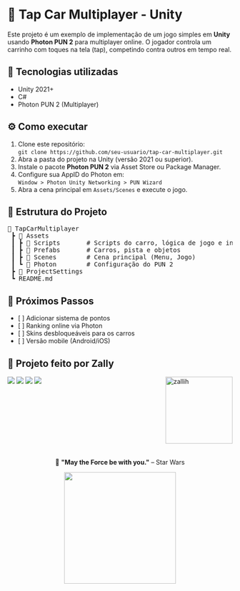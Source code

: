 <h1>🚗 Tap Car Multiplayer - Unity</h1>

<p>Este projeto é um exemplo de implementação de um jogo simples em <strong>Unity</strong> usando <strong>Photon PUN 2</strong> para multiplayer online. 
O jogador controla um carrinho com toques na tela (tap), competindo contra outros em tempo real.</p>

<h2>📌 Tecnologias utilizadas</h2>
<ul>
    <li>Unity 2021+</li>
    <li>C#</li>
    <li>Photon PUN 2 (Multiplayer)</li>
</ul>

<h2>⚙️ Como executar</h2>
<ol>
    <li>Clone este repositório:<br><code>git clone https://github.com/seu-usuario/tap-car-multiplayer.git</code></li>
    <li>Abra a pasta do projeto na Unity (versão 2021 ou superior).</li>
    <li>Instale o pacote <strong>Photon PUN 2</strong> via Asset Store ou Package Manager.</li>
    <li>Configure sua AppID do Photon em:<br><code>Window > Photon Unity Networking > PUN Wizard</code></li>
    <li>Abra a cena principal em <code>Assets/Scenes</code> e execute o jogo.</li>
</ol>

<h2>📂 Estrutura do Projeto</h2>

<pre>
📁 TapCarMultiplayer
 ┣ 📂 Assets
 ┃ ┣ 📂 Scripts       # Scripts do carro, lógica de jogo e integração com Photon
 ┃ ┣ 📂 Prefabs       # Carros, pista e objetos
 ┃ ┣ 📂 Scenes        # Cena principal (Menu, Jogo)
 ┃ ┗ 📂 Photon        # Configuração do PUN 2
 ┣ 📂 ProjectSettings
 ┗ README.md
</pre>

<h2>🚀 Próximos Passos</h2>
<ul>
    <li>[ ] Adicionar sistema de pontos</li>
    <li>[ ] Ranking online via Photon</li>
    <li>[ ] Skins desbloqueáveis para os carros</li>
    <li>[ ] Versão mobile (Android/iOS)</li>
</ul>

<h2>💜 Projeto feito por Zally</h2>

<img align="right" alt="zallih" width="150" src="https://github.com/zallih/Images/blob/main/zally.png?raw=true">
<a href="https://www.instagram.com/zzappiello.o/"><img src="https://img.shields.io/badge/-Instagram-%23E4405F?style=for-the-badge&logo=instagram&logoColor=white" /></a>
<a href="mailto:lailazappiello90@gmail.com"><img src="https://img.shields.io/badge/Gmail-333333?style=for-the-badge&logo=gmail&logoColor=red" /></a>
<a href="https://wa.me/5511981642627"><img src="https://img.shields.io/badge/WhatsApp-25D366?style=for-the-badge&logo=whatsapp&logoColor=white" /></a>
<a href="https://www.linkedin.com/in/laila-zappiello/" target="_blank"><img src="https://img.shields.io/badge/-LinkedIn-%230077B5?style=for-the-badge&logo=linkedin&logoColor=white" target="_blank"></a>

<br><br><br><br>
<br><br><br><br>

<p align="center"> 🌌 <strong>"May the Force be with you."</strong> – Star Wars </p> <p align="center"> <img src="https://github.com/zallih/Images/blob/main/Jedi%20grogu%F0%9F%92%9A.jpeg?raw=true" width="250px" /> </p>
